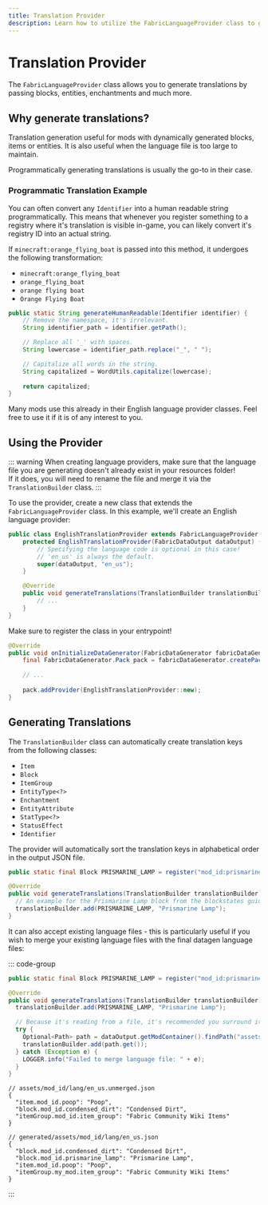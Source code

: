 ```yaml
---
title: Translation Provider
description: Learn how to utilize the FabricLanguageProvider class to generate language files.
---
```


# Translation Provider

The `FabricLanguageProvider` class allows you to generate translations by passing blocks, entities, enchantments and much more.

## Why generate translations?

Translation generation useful for mods with dynamically generated blocks, items or entities. It is also useful when the language file is too large to maintain.

Programmatically generating translations is usually the go-to in their case.

### Programmatic Translation Example

You can often convert any `Identifier` into a human readable string programmatically. This means that whenever you register something to a registry where it's translation is visible in-game, you can likely convert it's registry ID into an actual string.

If `minecraft:orange_flying_boat` is passed into this method, it undergoes the following transformation:

- `minecraft:orange_flying_boat`
- `orange_flying_boat`
- `orange flying boat`
- `Orange Flying Boat`

```java
public static String generateHumanReadable(Identifier identifier) {
    // Remove the namespace, it's irrelevant.
    String identifier_path = identifier.getPath();

    // Replace all '_' with spaces.
    String lowercase = identifier_path.replace("_", " ");

    // Capitalize all words in the string.
    String capitalized = WordUtils.capitalize(lowercase);
    
    return capitalized;
}
```

Many mods use this already in their English language provider classes. Feel free to use it if it is of any interest to you.

## Using the Provider

::: warning
When creating language providers, make sure that the language file you are generating doesn't already exist in your resources folder!<br />
If it does, you will need to rename the file and merge it via the `TranslationBuilder` class.
:::

To use the provider, create a new class that extends the `FabricLanguageProvider` class. In this example, we'll create an English language provider:

```java
public class EnglishTranslationProvider extends FabricLanguageProvider {
    protected EnglishTranslationProvider(FabricDataOutput dataOutput) {
        // Specifying the language code is optional in this case!
        // 'en_us' is always the default.
        super(dataOutput, "en_us");
    }

    @Override
    public void generateTranslations(TranslationBuilder translationBuilder) {
        // ...
    }
}
```

Make sure to register the class in your entrypoint!

```java
@Override
public void onInitializeDataGenerator(FabricDataGenerator fabricDataGenerator) {
    final FabricDataGenerator.Pack pack = fabricDataGenerator.createPack();
            
    // ...
            
    pack.addProvider(EnglishTranslationProvider::new);
}
```

## Generating Translations

The `TranslationBuilder` class can automatically create translation keys from the following classes:

- `Item`
- `Block`
- `ItemGroup`
- `EntityType<?>`
- `Enchantment`
- `EntityAttribute`
- `StatType<?>`
- `StatusEffect`
- `Identifier`

The provider will automatically sort the translation keys in alphabetical order in the output JSON file.

```java
public static final Block PRISMARINE_LAMP = register("mod_id:prismarine_lamp", ...);

@Override
public void generateTranslations(TranslationBuilder translationBuilder) {
  // An example for the Prismarine Lamp block from the blockstates guide.
  translationBuilder.add(PRISMARINE_LAMP, "Prismarine Lamp");
}
```

It can also accept existing language files - this is particularly useful if you wish to merge your existing language files with the final datagen language files:

::: code-group

```java [Provider]
public static final Block PRISMARINE_LAMP = register("mod_id:prismarine_lamp", ...);

@Override
public void generateTranslations(TranslationBuilder translationBuilder) {
  translationBuilder.add(PRISMARINE_LAMP, "Prismarine Lamp"); 

  // Because it's reading from a file, it's recommended you surround it in a try/catch statement.
  try {
    Optional<Path> path = dataOutput.getModContainer().findPath("assets/mod_id/lang/en_us.unmerged.json");
    translationBuilder.add(path.get());
  } catch (Exception e) {
    LOGGER.info("Failed to merge language file: " + e);
  }
} 
```

```jsonc [en_us.unmerged.json]
// assets/mod_id/lang/en_us.unmerged.json
{
  "item.mod_id.poop": "Poop",
  "block.mod_id.condensed_dirt": "Condensed Dirt",
  "itemGroup.mod_id.item_group": "Fabric Community Wiki Items"
}
```

```jsonc [Output JSON]
// generated/assets/mod_id/lang/en_us.json
{
  "block.mod_id.condensed_dirt": "Condensed Dirt",
  "block.mod_id.prismarine_lamp": "Prismarine Lamp",
  "item.mod_id.poop": "Poop",
  "itemGroup.my_mod.item_group": "Fabric Community Wiki Items"
}
```

:::

